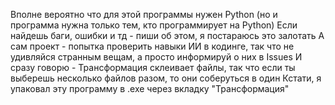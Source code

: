 Вполне вероятно что для этой программы нужен Python (но и программа нужна только тем, кто программирует на Python)
Если найдешь баги, ошибки и тд - пиши об этом, я постараюсь это залотать
А сам проект - попытка проверить навыки ИИ в кодинге, так что не удивляйся странным вещам, а просто информируй о них в Issues
И сразу говорю - Трансформация склеивает файлы, так что если ты выберешь несколько файлов разом, то они соберуться в один
Кстати, я упаковал эту программу в .exe через вкладку "Трансформация"
